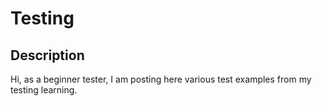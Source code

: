 # Testing

## Description
Hi, as a beginner tester, I am posting here various test examples from my testing learning.

